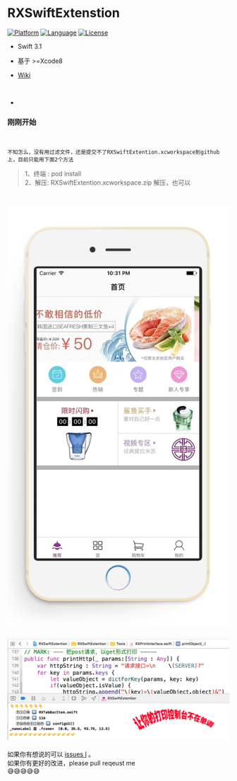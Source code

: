 # RXSwiftExtenstion

[![Platform](https://img.shields.io/badge/platform-iOS-red.svg)](https://developer.apple.com/iphone/index.action)
[![Language](https://img.shields.io/badge/Language-Swift-yellow.svg)](http://swift-lang.org/main/)
[![License](https://img.shields.io/badge/license-MIT-blue.svg)](http://mit-license.org)

- Swift 3.1
- 基于 \>=Xcode8


- [  Wiki  ](https://github.com/srxboys/RXSwiftExtention/wiki)



<br>

-

### 刚刚开始 <br>
<br>

` 不知怎么，没有用过滤文件，还是提交不了RXSwiftExtention.xcworkspace到github上，目前只能用下面2个方法 `
> 1、终端 : pod install <br>
> 2、解压: RXSwiftExtention.xcworkspace.zip 解压，也可以

<br>

![srxboys_project](https://github.com/srxboys/RXSwiftExtention/blob/master/githubSource/app_srxboys.gif)

![](https://github.com/srxboys/RXSwiftExtention/blob/master/githubSource/RXLog.png)
-

如果你有想说的可以 [issues I](https://github.com/srxboys/RXExtenstion/issues/new) 。<br>
如果你有更好的改进，please pull reqeust me <br>
:sweat_smile::sweat_smile::sweat_smile::sweat_smile::sweat_smile:
